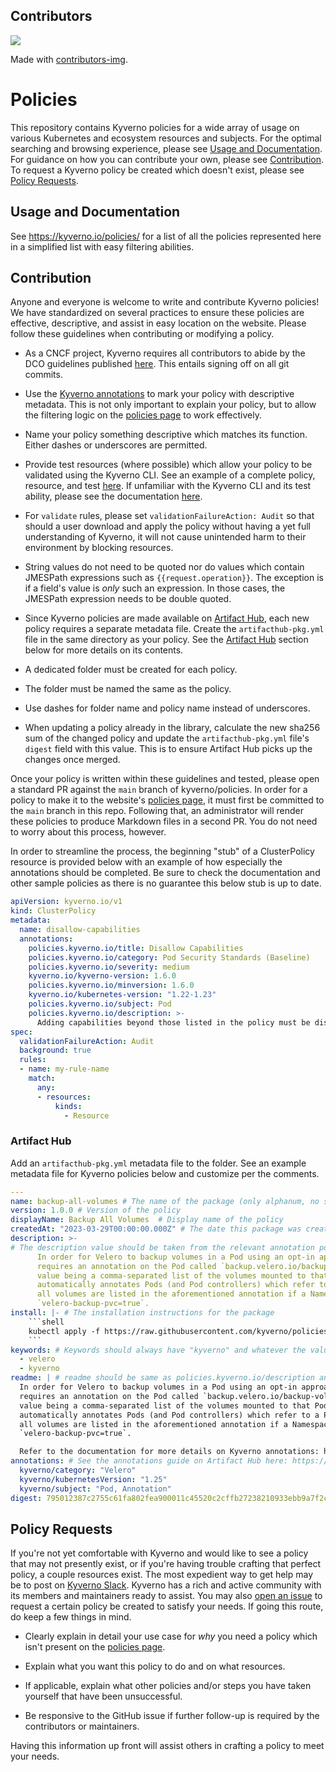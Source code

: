 ## Contributors
<a href="https://github.com/kyverno/policies/graphs/contributors">
  <img src="https://contrib.rocks/image?repo=kyverno/policies" />
</a>

Made with [contributors-img](https://contrib.rocks).

# Policies

This repository contains Kyverno policies for a wide array of usage on various Kubernetes and ecosystem resources and subjects. For the optimal searching and browsing experience, please see [Usage and Documentation](#usage-and-documentation). For guidance on how you can contribute your own, please see [Contribution](#contribution). To request a Kyverno policy be created which doesn't exist, please see [Policy Requests](#policy-requests).

## Usage and Documentation

See https://kyverno.io/policies/ for a list of all the policies represented here in a simplified list with easy filtering abilities.

## Contribution

Anyone and everyone is welcome to write and contribute Kyverno policies! We have standardized on several practices to ensure these policies are effective, descriptive, and assist in easy location on the website. Please follow these guidelines when contributing or modifying a policy.

* As a CNCF project, Kyverno requires all contributors to abide by the DCO guidelines published [here](https://github.com/cncf/foundation/blob/main/dco-guidelines.md). This entails signing off on all git commits.

* Use the [Kyverno annotations](https://github.com/kyverno/policies/wiki/Kyverno-annotations) to mark your policy with descriptive metadata. This is not only important to explain your policy, but to allow the filtering logic on the [policies page](https://kyverno.io/policies/) to work effectively.

* Name your policy something descriptive which matches its function. Either dashes or underscores are permitted.

* Provide test resources (where possible) which allow your policy to be validated using the Kyverno CLI. See an example of a complete policy, resource, and test [here](https://github.com/kyverno/policies/tree/main/pod-security/baseline/disallow-capabilities). If unfamiliar with the Kyverno CLI and its test ability, please see the documentation [here](https://kyverno.io/docs/testing-policies/).

* For `validate` rules, please set `validationFailureAction: Audit` so that should a user download and apply the policy without having a yet full understanding of Kyverno, it will not cause unintended harm to their environment by blocking resources.

* String values do not need to be quoted nor do values which contain JMESPath expressions such as `{{request.operation}}`. The exception is if a field's value is *only* such an expression. In those cases, the JMESPath expression needs to be double quoted.

* Since Kyverno policies are made available on [Artifact Hub](https://artifacthub.io/), each new policy requires a separate metadata file. Create the `artifacthub-pkg.yml` file in the same directory as your policy. See the [Artifact Hub](#artifact-hub) section below for more details on its contents.

* A dedicated folder must be created for each policy.

* The folder must be named the same as the policy.

* Use dashes for folder name and policy name instead of underscores.

* When updating a policy already in the library, calculate the new sha256 sum of the changed policy and update the `artifacthub-pkg.yml` file's `digest` field with this value. This is to ensure Artifact Hub picks up the changes once merged.

Once your policy is written within these guidelines and tested, please open a standard PR against the `main` branch of kyverno/policies. In order for a policy to make it to the website's [policies page](https://kyverno.io/policies/), it must first be committed to the `main` branch in this repo. Following that, an administrator will render these policies to produce Markdown files in a second PR. You do not need to worry about this process, however.

In order to streamline the process, the beginning "stub" of a ClusterPolicy resource is provided below with an example of how especially the annotations should be completed. Be sure to check the documentation and other sample policies as there is no guarantee this below stub is up to date.

```yaml
apiVersion: kyverno.io/v1
kind: ClusterPolicy
metadata:
  name: disallow-capabilities
  annotations:
    policies.kyverno.io/title: Disallow Capabilities
    policies.kyverno.io/category: Pod Security Standards (Baseline)
    policies.kyverno.io/severity: medium
    kyverno.io/kyverno-version: 1.6.0
    policies.kyverno.io/minversion: 1.6.0
    kyverno.io/kubernetes-version: "1.22-1.23"
    policies.kyverno.io/subject: Pod
    policies.kyverno.io/description: >-
      Adding capabilities beyond those listed in the policy must be disallowed.
spec:
  validationFailureAction: Audit
  background: true
  rules:
  - name: my-rule-name
    match:
      any:
      - resources:
          kinds:
            - Resource
```

### Artifact Hub

Add an `artifacthub-pkg.yml` metadata file to the folder. See an example metadata file for Kyverno policies below and customize per the comments.

```yaml
---
name: backup-all-volumes # The name of the package (only alphanum, no spaces, dashes allowed)
version: 1.0.0 # Version of the policy
displayName: Backup All Volumes  # Display name of the policy
createdAt: "2023-03-29T00:00:00.000Z" # The date this package was created (RFC3339 layout)
description: >-
# The description value should be taken from the relevant annotation policies.kyverno.io/description
      In order for Velero to backup volumes in a Pod using an opt-in approach, it
      requires an annotation on the Pod called `backup.velero.io/backup-volumes` with the
      value being a comma-separated list of the volumes mounted to that Pod. This policy
      automatically annotates Pods (and Pod controllers) which refer to a PVC so that
      all volumes are listed in the aforementioned annotation if a Namespace with the label
      `velero-backup-pvc=true`.
install: |- # The installation instructions for the package
    ```shell
    kubectl apply -f https://raw.githubusercontent.com/kyverno/policies/main/velero/backup-all-volumes/backup-all-volumes.yaml
    ```   
keywords: # Keywords should always have "kyverno" and whatever the value of the policies.kyverno.io/category annotation. 
  - velero
  - kyverno
readme: | # readme should be same as policies.kyverno.io/description annotation plus the last sentence as a static value.
  In order for Velero to backup volumes in a Pod using an opt-in approach, it
  requires an annotation on the Pod called `backup.velero.io/backup-volumes` with the
  value being a comma-separated list of the volumes mounted to that Pod. This policy
  automatically annotates Pods (and Pod controllers) which refer to a PVC so that
  all volumes are listed in the aforementioned annotation if a Namespace with the label
  `velero-backup-pvc=true`.

  Refer to the documentation for more details on Kyverno annotations: https://artifacthub.io/docs/topics/annotations/kyverno/
annotations: # See the annotations guide on Artifact Hub here: https://artifacthub.io/docs/topics/annotations/kyverno/
  kyverno/category: "Velero"
  kyverno/kubernetesVersion: "1.25"
  kyverno/subject: "Pod, Annotation"
digest: 795012387c2755c61fa802fea900011c45520c2cffb27238210933ebb9a7f2c0 # The SHA256 hash String that uniquely identifies this package version
```

## Policy Requests

If you're not yet comfortable with Kyverno and would like to see a policy that may not presently exist, or if you're having trouble crafting that perfect policy, a couple resources exist. The most expedient way to get help may be to post on [Kyverno Slack](https://kyverno.io/community/). Kyverno has a rich and active community with its members and maintainers ready to assist. You may also [open an issue](https://github.com/kyverno/policies/issues) to request a certain policy be created to satisfy your needs. If going this route, do keep a few things in mind.

* Clearly explain in detail your use case for *why* you need a policy which isn't present on the [policies page](https://kyverno.io/policies/).

* Explain what you want this policy to do and on what resources.

* If applicable, explain what other policies and/or steps you have taken yourself that have been unsuccessful.

* Be responsive to the GitHub issue if further follow-up is required by the contributors or maintainers.

Having this information up front will assist others in crafting a policy to meet your needs.
